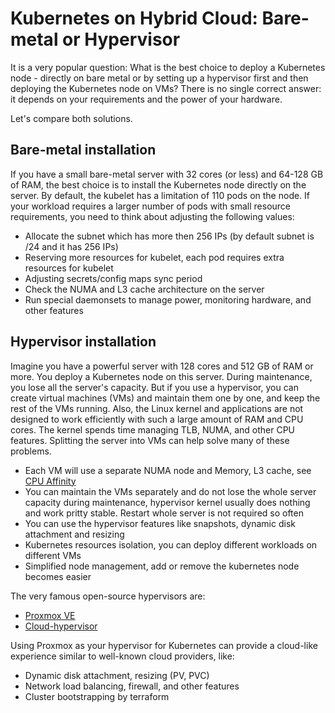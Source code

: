 # Kubernetes on Hybrid Cloud: Bare-metal or Hypervisor

It is a very popular question: What is the best choice to deploy a Kubernetes node - directly on bare metal or by setting up a hypervisor first and then deploying the Kubernetes node on VMs? There is no single correct answer: it depends on your requirements and the power of your hardware.

Let's compare both solutions.

## Bare-metal installation

If you have a small bare-metal server with 32 cores (or less) and 64-128 GB of RAM, the best choice is to install the Kubernetes node directly on the server. By default, the kubelet has a limitation of 110 pods on the node. If your workload requires a larger number of pods with small resource requirements, you need to think about adjusting the following values:

* Allocate the subnet which has more then 256 IPs (by default subnet is /24 and it has 256 IPs)
* Reserving more resources for kubelet, each pod requires extra resources for kubelet
* Adjusting secrets/config maps sync period
* Check the NUMA and L3 cache architecture on the server
* Run special daemonsets to manage power, monitoring hardware, and other features

## Hypervisor installation

Imagine you have a powerful server with 128 cores and 512 GB of RAM or more. You deploy a Kubernetes node on this server. During maintenance, you lose all the server's capacity. But if you use a hypervisor, you can create virtual machines (VMs) and maintain them one by one, and keep the rest of the VMs running. Also, the Linux kernel and applications are not designed to work efficiently with such a large amount of RAM and CPU cores. The kernel spends time managing TLB, NUMA, and other CPU features. Splitting the server into VMs can help solve many of these problems.

* Each VM will use a separate NUMA node and Memory, L3 cache, see [CPU Affinity](https://dev.to/sergelogvinov/proxmox-cpu-affinity-for-vms-4dhb)
* You can maintain the VMs separately and do not lose the whole server capacity during maintenance, hypervisor kernel usually does nothing and work pritty stable. Restart whole server is not required so often
* You can use the hypervisor features like snapshots, dynamic disk attachment and resizing
* Kubernetes resources isolation, you can deploy different workloads on different VMs
* Simplified node management, add or remove the kubernetes node becomes easier

The very famous open-source hypervisors are:
* [Proxmox VE](https://www.proxmox.com/en/products/proxmox-virtual-environment/overview)
* [Cloud-hypervisor](https://github.com/cloud-hypervisor/cloud-hypervisor)

Using Proxmox as your hypervisor for Kubernetes can provide a cloud-like experience similar to well-known cloud providers, like:
* Dynamic disk attachment, resizing (PV, PVC)
* Network load balancing, firewall, and other features
* Cluster bootstrapping by terraform
